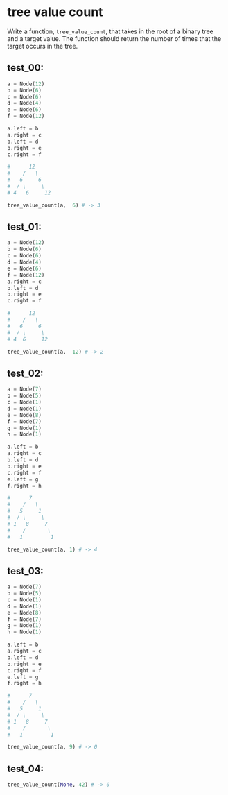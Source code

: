 # tree value count

Write a function, `tree_value_count`, that takes in the root of a binary tree and a target value. The function should return the number of times that the target occurs in the tree.

## test_00:

```python
a = Node(12)
b = Node(6)
c = Node(6)
d = Node(4)
e = Node(6)
f = Node(12)

a.left = b
a.right = c
b.left = d
b.right = e
c.right = f

#      12
#    /   \
#   6     6
#  / \     \
# 4   6     12

tree_value_count(a,  6) # -> 3
```

## test_01:

```python
a = Node(12)
b = Node(6)
c = Node(6)
d = Node(4)
e = Node(6)
f = Node(12)
a.right = c
b.left = d
b.right = e
c.right = f

#      12
#    /   \
#   6     6
#  / \     \
# 4  6     12

tree_value_count(a,  12) # -> 2
```

## test_02:

```python
a = Node(7)
b = Node(5)
c = Node(1)
d = Node(1)
e = Node(8)
f = Node(7)
g = Node(1)
h = Node(1)

a.left = b
a.right = c
b.left = d
b.right = e
c.right = f
e.left = g
f.right = h

#      7
#    /   \
#   5     1
#  / \     \
# 1   8     7
#    /       \
#   1         1

tree_value_count(a, 1) # -> 4
```

## test_03:

```python
a = Node(7)
b = Node(5)
c = Node(1)
d = Node(1)
e = Node(8)
f = Node(7)
g = Node(1)
h = Node(1)

a.left = b
a.right = c
b.left = d
b.right = e
c.right = f
e.left = g
f.right = h

#      7
#    /   \
#   5     1
#  / \     \
# 1   8     7
#    /       \
#   1         1

tree_value_count(a, 9) # -> 0
```

## test_04:

```python
tree_value_count(None, 42) # -> 0
```
